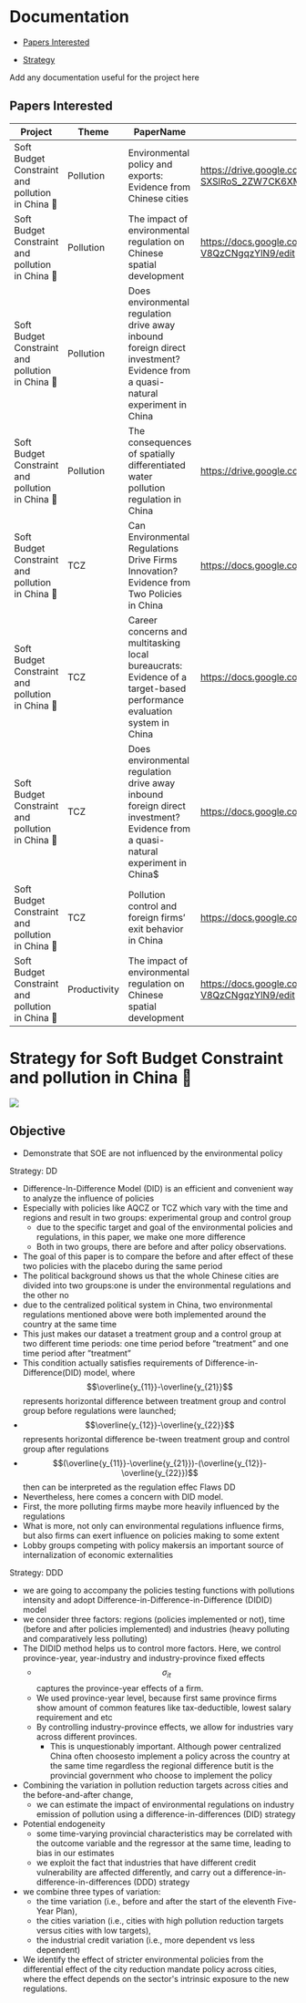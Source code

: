 # Documentation

- [Papers Interested](##Papers-Interested)

- [Strategy](#Strategy-for-Soft-Budget-Constraint-and-pollution-in-China-👀)

Add any documentation useful for the project here

## Papers Interested

| Project                                         | Theme        | PaperName                                                                                                                      | GoogleDoc                                                              | LinkWeava                                                                                                                      | Profile                                        |
|-------------------------------------------------|--------------|--------------------------------------------------------------------------------------------------------------------------------|------------------------------------------------------------------------|--------------------------------------------------------------------------------------------------------------------------------|------------------------------------------------|
| Soft Budget Constraint and pollution in China 👀 | Pollution    | Environmental policy and exports: Evidence from Chinese cities                                                                 | https://drive.google.com/file/d/1-SXSlRoS_2ZW7CK6XMhcXpJDPxAEF1xG/view | Environmental policy and exports: Evidence from Chinese cities                                                                 | https://dynalist.io/d/XKfJQeiB0Ca0jwkuezQ0tPv7 |
| Soft Budget Constraint and pollution in China 👀 | Pollution    | The impact of environmental regulation on Chinese spatial development                                                          | https://docs.google.com/file/d/1JguCKTBU_WDh8HzYbY-V8QzCNgqzYlN9/edit  | The impact of environmental regulation on Chinese spatial development                                                          |                                                |
| Soft Budget Constraint and pollution in China 👀 | Pollution    | Does environmental regulation drive away inbound foreign direct investment? Evidence from a quasi-natural experiment in China  |                                                                        | Does environmental regulation drive away inbound foreign direct investment? Evidence from a quasi-natural experiment in China  | https://dynalist.io/d/NoN72svhJGwmeD_FB8--rvgv |
| Soft Budget Constraint and pollution in China 👀 | Pollution    | The consequences of spatially differentiated water pollution regulation in China                                               | https://drive.google.com/file/d/15HDYRf07DPy27nHRjjlEYPkNAsBjSl5m/view | The consequences of spatially differentiated water pollution regulation in China                                               | https://dynalist.io/d/V31BAFi9NSfx1rqIccNVgRIa |
| Soft Budget Constraint and pollution in China 👀 | TCZ          | Can Environmental Regulations Drive Firms Innovation? Evidence from Two Policies in China                                      | https://docs.google.com/file/d/1_BgizwKFNaWa96yUt03KY1Ju08volXGy/edit  | Can Environmental Regulations Drive Firms Innovation? Evidence from Two Policies in China                                      |                                                |
| Soft Budget Constraint and pollution in China 👀 | TCZ          | Career concerns and multitasking local bureaucrats: Evidence of a target-based performance evaluation system in China          | https://docs.google.com/file/d/1fO46H7ZAmrUokwokCIPDvnsr4kJWGjGM/edit  | Career concerns and multitasking local bureaucrats: Evidence of a target-based performance evaluation system in China          |                                                |
| Soft Budget Constraint and pollution in China 👀 | TCZ          | Does environmental regulation drive away inbound foreign direct investment? Evidence from a quasi-natural experiment in China$ | https://docs.google.com/file/d/1pnyVlTOF5XZvQ2WQ7-X4IJD1XOoZfYlH/edit  | Does environmental regulation drive away inbound foreign direct investment? Evidence from a quasi-natural experiment in China$ | https://dynalist.io/d/NoN72svhJGwmeD_FB8--rvgv |
| Soft Budget Constraint and pollution in China 👀 | TCZ          | Pollution control and foreign firms’ exit behavior in China                                                                    | https://docs.google.com/file/d/1rKKu16tu9UewsK4HSVzk7lsL7k8rOfXp/edit  | Pollution control and foreign firms’ exit behavior in China                                                                    |                                                |
| Soft Budget Constraint and pollution in China 👀 | Productivity | The impact of environmental regulation on Chinese spatial development                                                          | https://docs.google.com/file/d/1JguCKTBU_WDh8HzYbY-V8QzCNgqzYlN9/edit  | The impact of environmental regulation on Chinese spatial development                                                          |                                                |

# Strategy for Soft Budget Constraint and pollution in China 👀


![](https://drive.google.com/uc?export=view&id=1Qvz56UwL8aHGaP5J1dbIdPX6qfG7wz39)

## Objective
* Demonstrate that SOE are not influenced by the environmental policy 

Strategy: DD

* Difference-In-Difference Model (DID) is an efficient and convenient way to analyze the influence of policies
* Especially with policies like AQCZ or TCZ which vary with the time and regions and result in two groups: experimental group and control group
  * due to the specific target and goal of the environmental policies and regulations, in this paper, we make one more difference
  * Both in two groups, there are before and after policy observations.
* The goal of this paper is to compare the before and after effect of these two policies with the placebo during the same period
* The political background shows us that the whole Chinese cities are divided into two groups:one is under the environmental regulations and the other no
* due to the centralized political system in China, two environmental regulations mentioned above were both implemented around the country at the same time
* This just makes our dataset a treatment group and a control group at two different time periods: one time period before ”treatment” and one time period after ”treatment”
* This condition actually satisfies requirements of Difference-in-Difference(DID) model, where $$\overline{y_{11}}-\overline{y_{21}}$$ represents horizontal difference between treatment group and control group before regulations were launched;
* $$\overline{y_{12}}-\overline{y_{22}}$$ represents horizontal difference be-tween treatment group and control group after regulations
* $$(\overline{y_{11}}-\overline{y_{21}})-(\overline{y_{12}}-\overline{y_{22}})$$ then can be interpreted as the regulation effec
Flaws DD
* Nevertheless, here comes a concern with DID model.
* First, the more polluting firms maybe more heavily influenced by the regulations
* What is more, not only can environmental regulations influence firms, but also firms can exert influence on policies making to some extent
* Lobby groups competing with policy makersis an important source of internalization of economic externalities

Strategy: DDD

* we are going to accompany the policies testing functions with pollutions intensity and adopt Difference-in-Difference-in-Difference (DIDID) model
* we consider three factors: regions (policies implemented or not), time (before and after policies implemented) and industries (heavy polluting and comparatively less polluting)
* The DIDID method helps us to control more factors. Here, we control province-year, year-industry and industry-province fixed effects
  * $$\sigma_{i t}$$ captures the province-year effects of a firm.
  * We used province-year level, because first same province firms show amount of common features like tax-deductible, lowest salary requirement and etc
  * By controlling industry-province effects, we allow for industries vary across different provinces.
    * This is unquestionably important. Although power centralized China often choosesto implement a policy across the country at the same time regardless the regional difference butit is the provincial government who choose to implement the policy
* Combining the variation in pollution reduction targets across cities and the before-and-after change,
  * we can estimate the impact of environmental regulations on industry emission of pollution using a difference-in-differences (DID) strategy
* Potential endogeneity
  * some time-varying provincial characteristics may be correlated with the outcome variable and the regressor at the same time, leading to bias in our estimates
  * we exploit the fact that industries that have different credit vulnerability are affected differently, and carry out a difference-in-difference-in-differences (DDD) strategy
* we combine three types of variation:
  * the time variation (i.e., before and after the start of the eleventh Five-Year Plan),
  * the cities variation (i.e., cities with high pollution reduction targets versus cities with low targets),
  * the industrial credit variation (i.e., more dependent vs less dependent)
* We identify the effect of stricter environmental policies from the differential effect of the city reduction mandate policy across cities, where the effect depends on the sector's intrinsic exposure to the new regulations.
